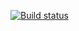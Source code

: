 [![Build status](https://ci.appveyor.com/api/projects/status/00m06smrrue0umct?svg=true)](https://ci.appveyor.com/project/IrinaVasilenko88/bdd)
